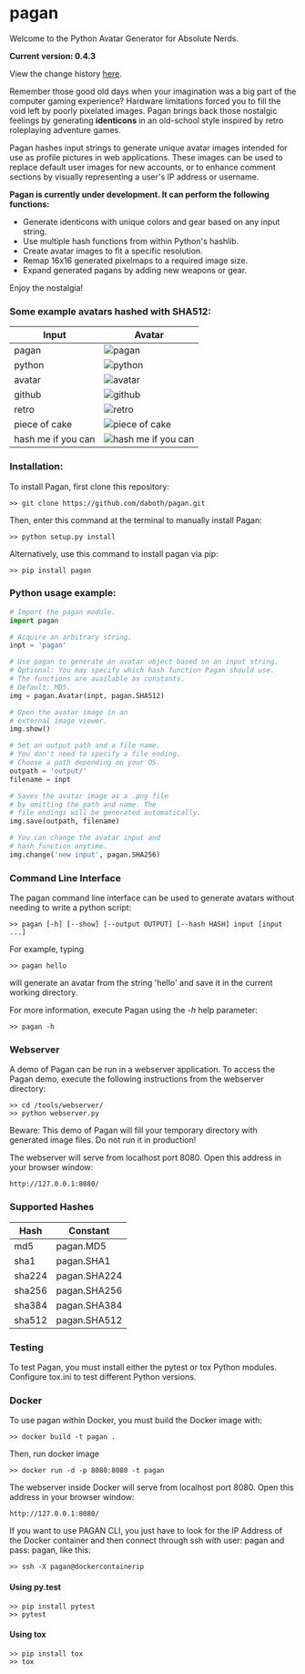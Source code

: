 pagan
=====

Welcome to the Python Avatar Generator for Absolute Nerds.

**Current version: 0.4.3**

View the change history [here](CHANGELOG.md).

Remember those good old days when your imagination was a big part of the
computer gaming experience? Hardware limitations forced you to fill the void
left by poorly pixelated images. Pagan brings back those nostalgic feelings
by generating **identicons** in an old-school style inspired by retro
roleplaying adventure games.

Pagan hashes input strings to generate unique avatar images intended for use as
profile pictures in web applications. These images can be used to replace
default user images for new accounts, or to enhance comment sections by visually
representing a user's IP address or username.

**Pagan is currently under development. It can perform the following functions:**

* Generate identicons with unique colors and gear based on any input string.
* Use multiple hash functions from within Python's hashlib.
* Create avatar images to fit a specific resolution.
* Remap 16x16 generated pixelmaps to a required image size.
* Expand generated pagans by adding new weapons or gear.

Enjoy the nostalgia!

### Some example avatars hashed with SHA512:

Input  | Avatar
------------- | -------------
pagan  | ![pagan](/images/pagan.png)
python | ![python](/images/python.png)
avatar | ![avatar](/images/avatar.png)
github | ![github](/images/github.png)
retro | ![retro](/images/retro.png)
piece of cake | ![piece of cake](/images/piece%20of%20cake.png)
hash me if you can | ![hash me if you can](/images/hash%20me%20if%20you%20can.png)

### Installation:

To install Pagan, first clone this repository:
```
>> git clone https://github.com/daboth/pagan.git
```
Then, enter this command at the terminal to manually install Pagan:
```
>> python setup.py install
```
Alternatively, use this command to install pagan via pip:
```
>> pip install pagan
```

### Python usage example:
```python
# Import the pagan module.
import pagan

# Acquire an arbitrary string.
inpt = 'pagan'

# Use pagan to generate an avatar object based on an input string.
# Optional: You may specify which hash function Pagan should use.
# The functions are available as constants.
# Default: MD5.
img = pagan.Avatar(inpt, pagan.SHA512)

# Open the avatar image in an
# external image viewer.
img.show()

# Set an output path and a file name.
# You don't need to specify a file ending.
# Choose a path depending on your OS.
outpath = 'output/'
filename = inpt

# Saves the avatar image as a .png file
# by omitting the path and name. The
# file endings will be generated automatically.
img.save(outpath, filename)

# You can change the avatar input and
# hash function anytime.
img.change('new input', pagan.SHA256)
```

### Command Line Interface

The pagan command line interface can be used to generate avatars without needing
to write a python script:
```
>> pagan [-h] [--show] [--output OUTPUT] [--hash HASH] input [input ...]
```

For example, typing
```
>> pagan hello
```
will generate an avatar from the string 'hello' and save it in the current
working directory.

For more information, execute Pagan using the *-h* help parameter:
```
>> pagan -h
```

### Webserver

A demo of Pagan can be run in a webserver application. To access the Pagan demo,
execute the following instructions from the webserver directory:
```
>> cd /tools/webserver/
>> python webserver.py
```
Beware: This demo of Pagan will fill your temporary directory with generated
image files. Do not run it in production!

The webserver will serve from localhost port 8080. Open this address in your
browser window:
```
http://127.0.0.1:8080/
```

### Supported Hashes

Hash     | Constant
-------- | --------
md5 | pagan.MD5
sha1 | pagan.SHA1
sha224 | pagan.SHA224
sha256 | pagan.SHA256
sha384 | pagan.SHA384
sha512 | pagan.SHA512

### Testing

To test Pagan, you must install either the pytest or tox Python modules.
Configure tox.ini to test different Python versions.

### Docker

To use pagan within Docker, you must build the Docker image with:

```
>> docker build -t pagan .
```

Then, run docker image

```
>> docker run -d -p 8080:8080 -t pagan
```

The webserver inside Docker will serve from localhost port 8080. Open this address in your
browser window:
```
http://127.0.0.1:8080/
```

If you want to use PAGAN CLI, you just have to look for the IP Address of the Docker container and then connect through ssh with user: pagan and pass: pagan, like this:

```
>> ssh -X pagan@dockercontainerip
```


#### Using py.test

```
>> pip install pytest
>> pytest
```

#### Using tox

```
>> pip install tox
>> tox
```
